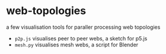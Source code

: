 # web-topologies
a few visualisation tools for paraller processing web topologies
- `p2p.js` visualises peer to peer webs, a sketch for p5.js
- `mesh.py` visualises mesh webs, a script for Blender
